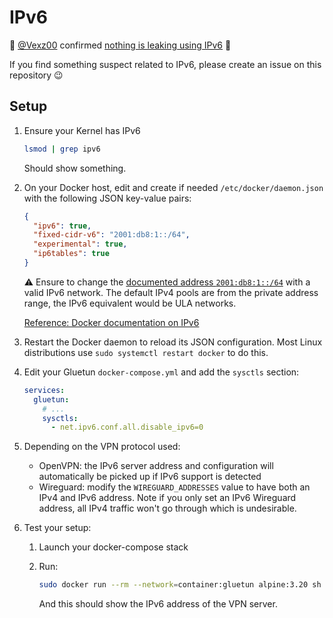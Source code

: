 # IPv6

💁 [@Vexz00](https://github.com/Vexz00) confirmed [nothing is leaking using IPv6](https://github.com/qdm12/gluetun-wiki/issues/70) 🎉

If you find something suspect related to IPv6, please create an issue on this repository 😉

## Setup

1. Ensure your Kernel has IPv6

    ```sh
    lsmod | grep ipv6
    ```

    Should show something.
1. On your Docker host, edit and create if needed `/etc/docker/daemon.json` with the following JSON key-value pairs:

    ```json
    {
      "ipv6": true,
      "fixed-cidr-v6": "2001:db8:1::/64",
      "experimental": true,
      "ip6tables": true
    }
    ```

    ⚠️ Ensure to change the [documented address `2001:db8:1::/64`](https://en.wikipedia.org/wiki/Reserved_IP_addresses#IPv6) with a valid IPv6 network. The default IPv4 pools are from the private address range, the IPv6 equivalent would be ULA networks.

    [Reference: Docker documentation on IPv6](https://docs.docker.com/config/daemon/ipv6/#use-ipv6-for-the-default-bridge-network)
1. Restart the Docker daemon to reload its JSON configuration. Most Linux distributions use `sudo systemctl restart docker` to do this.
1. Edit your Gluetun `docker-compose.yml` and add the `sysctls` section:

    ```yaml
    services:
      gluetun:
        # ...
        sysctls:
          - net.ipv6.conf.all.disable_ipv6=0
    ```

1. Depending on the VPN protocol used:
    - OpenVPN: the IPv6 server address and configuration will automatically be picked up if IPv6 support is detected
    - Wireguard: modify the `WIREGUARD_ADDRESSES` value to have both an IPv4 and IPv6 address. Note if you only set an IPv6 Wireguard address, all IPv4 traffic won't go through which is undesirable.
1. Test your setup:
    1. Launch your docker-compose stack
    1. Run:

        ```sh
        sudo docker run --rm --network=container:gluetun alpine:3.20 sh -c "apk add curl && curl -6 --silent https://ipv6.ipleak.net/json/"
        ```

        And this should show the IPv6 address of the VPN server.
